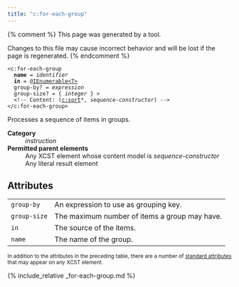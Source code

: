 ```yaml
---
title: "c:for-each-group"
---
```


{% comment %}
This page was generated by a tool.

Changes to this file may cause incorrect behavior and will be lost if
the page is regenerated.
{% endcomment %}

<div class="ref-element-syntax language-xml highlighter-rouge"><pre class="highlight"><code><span class="nt">&lt;c:for-each-group</span>
  <b>name</b> = <i title="Identifier.">identifier</i>
  <b>in</b> = @<a href="https://msdn.microsoft.com/en-us/library/9eekhta0" title="System.Collections.Generic.IEnumerable<T&gt;">IEnumerable&lt;T&gt;</a>
  <span>group-by</span>? = <i title="Expression.">expression</i>
  <span>group-size</span>? = { <i>integer</i> } &gt;
  &lt;!-- Content: (<span><a href="sort.html">c:sort</a>*</span>, <i>sequence-constructor</i>) --&gt;
<span class="nt">&lt;/c:for-each-group&gt;</span></code></pre></div>
<p>Processes a sequence of items in groups.</p>
<dl>
   <dt><b>Category</b></dt>
   <dd><i>instruction</i></dd>
   <dt><b>Permitted parent elements</b></dt>
   <dd>Any XCST element whose content model is <i>sequence-constructor</i></dd>
   <dd>Any literal result element</dd>
</dl>
<h2 id="attributes">Attributes</h2>
<div class="table-responsive">
   <table class="ref-attribs">
      <tr>
         <td><code>group-by</code></td>
         <td>An expression to use as grouping key.</td>
      </tr>
      <tr>
         <td><code>group-size</code></td>
         <td>The maximum number of items a group may have.</td>
      </tr>
      <tr>
         <td><code>in</code></td>
         <td>The source of the items.</td>
      </tr>
      <tr>
         <td><code>name</code></td>
         <td>The name of the group.</td>
      </tr>
   </table>
</div>
<p><small>
      In addition to the attributes in the preceding table, there are a number of <a href="../docs/standard-attributes.html">standard attributes</a> that may appear on any XCST element.
      </small></p>

{% include_relative _for-each-group.md %}
